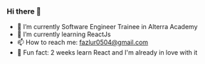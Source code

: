 ### Hi there 👋

- 🔭 I’m currently Software Engineer Trainee in Alterra Academy
- 🌱 I’m currently learning ReactJs
- 📫 How to reach me: fazlur0504@gmail.com
- :heartbeat: Fun fact: 2 weeks learn React and I'm already in love with it
